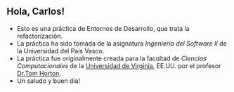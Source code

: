 Hola, Carlos!
-------------

* Esto es una práctica de Entornos de Desarrollo, que trata la refactorización.
* La práctica ha sido tomada de la asignatura _Ingeniería del Software II_ de la
Universidad del País Vasco.
* La práctica fue originalmente creada para la facultad de _Ciencias Computacionales_
de la [Universidad de Virginia](https://virginia.edu), EE.UU. por el profesor [Dr.Tom Horton](http://www.cs.virginia.edu/%7Ehorton/).
* Un saludo y buen día!
